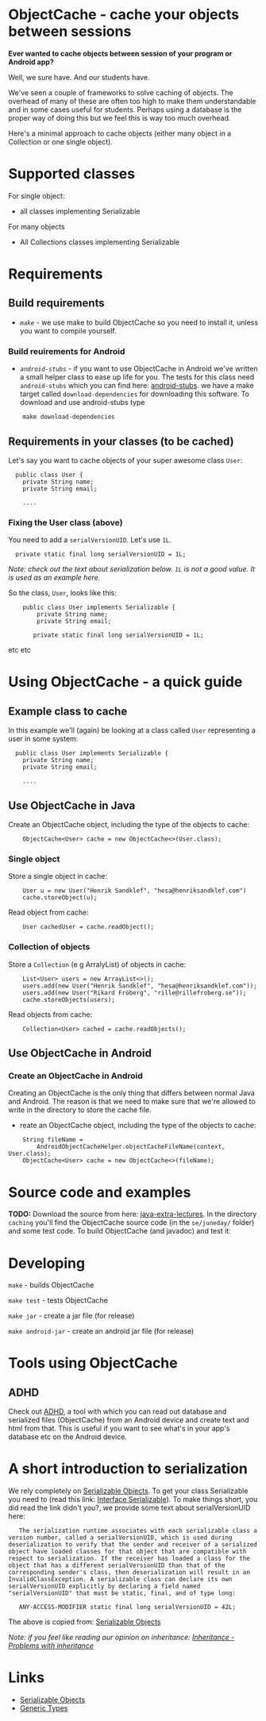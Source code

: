 # ObjectCache - cache your objects between sessions

**Ever wanted to cache objects between session of your program or Android app?**

Well, we sure have. And our students have.

We've seen a couple of frameworks to solve caching of objects. The
overhead of many of these are often too high to make them
understandable and in some cases useful for students. Perhaps using a
database is the proper way of doing this but we feel this is way too
much overhead.

Here's a minimal approach to cache objects (either many object in a
Collection or one single object).

# Supported classes

For single object:

* all classes implementing Serializable

For many objects

* All Collections classes implementing Serializable

# Requirements

## Build requirements

* *```make```* - we use make to build ObjectCache so you need to install it, unless you want to compile yourself.

### Build reuirements for Android

* *```android-stubs```* - if you want to use ObjectCache in Android
we've written a small helper class to ease up life for you. The tests
for this class need ```android-stubs``` which you can find here:
[android-stubs](https://github.com/progund/android-stubs). we have a
make target called ```download-dependencies``` for downloading this
software. To download and use android-stubs type

~~~
    make download-dependencies
~~~

## Requirements in your classes (to be cached)

Let's say you want to cache objects of your super awesome class ```User```:

~~~
  public class User {
    private String name;
    private String email;

    ....
~~~



### Fixing the User class (above)

You need to add a ```serialVersionUID```. Let's use ```1L```.

~~~
  private static final long serialVersionUID = 1L;
~~~

*Note: check out the text about serialization below. ```1L``` is not a good value. It is used as an example here.*

So the class, ```User```, looks like this:

~~~
    public class User implements Serializable {
        private String name;
        private String email;

       private static final long serialVersionUID = 1L;
~~~

etc etc

# Using ObjectCache - a quick guide

## Example class to cache

In this example we'll (again) be looking at a class called ```User``` representing a user in some system:

~~~
  public class User implements Serializable {
    private String name;
    private String email;

    ....
~~~

## Use ObjectCache in Java

Create an ObjectCache object, including the type of the objects to cache:

~~~
    ObjectCache<User> cache = new ObjectCache<>(User.class);
~~~

### Single object

Store a single object in cache:

~~~
    User u = new User("Henrik Sandklef", "hesa@henriksandklef.com")
    cache.storeObject(u);
~~~

Read object from cache:

~~~
    User cachedUser = cache.readObject();
~~~

### Collection of objects

Store a ```Collection``` (e g ArralyList) of objects in cache:

~~~
    List<User> users = new ArrayList<>();
    users.add(new User("Henrik Sandklef", "hesa@henriksandklef.com"));
    users.add(new User("Rikard Fröberg", "rille@rillefroberg.se"));
    cache.storeObjects(users);
~~~

Read objects from cache:

~~~
    Collection<User> cached = cache.readObjects();
~~~

## Use ObjectCache in Android

### Create an ObjectCache in Android

Creating an ObjectCache is the only thing that differs between normal
Java and Android. The reason is that we need to make sure that we're
allowed to write in the directory to store the cache file.

* reate an ObjectCache object, including the type of the objects to cache:

~~~
    String fileName =
        AndroidObjectCacheHelper.objectCacheFileName(context, User.class);
    ObjectCache<User> cache = new ObjectCache<>(fileName);
~~~

# Source code and examples

**TODO:** Download the source from here: [java-extra-lectures](https://github.com/progund/java-extra-lectures). In the directory ```caching``` you'll find the ObjectCache source code (in the ```se/juneday/``` folder) and some test code. To build ObjectCache (and javadoc) and test it:

# Developing #

```make``` - builds ObjectCache

```make test``` - tests ObjectCache

```make jar``` - create a jar file (for release)

```make android-jar``` - create an android jar file (for release)

# Tools using ObjectCache # 

## ADHD

Check out [ADHD](https://github.com/progund/adhd), a tool with which
you can read out database and serialized files (ObjectCache) from an
Android device and create text and html from that. This is useful if
you want to see what's in your app's database etc on the Android
device.

# A short introduction to serialization

We rely completely on [Serializable Objects](https://docs.oracle.com/javase/tutorial/jndi/objects/serial.html). To get your class Serializable you need to (read this link: [Interface Serializable](https://docs.oracle.com/javase/7/docs/api/java/io/Serializable.html)). To make things short, you did read the link didn't you?, we provide some text about serialVersionUID here: 

~~~
   The serialization runtime associates with each serializable class a version number, called a serialVersionUID, which is used during deserialization to verify that the sender and receiver of a serialized object have loaded classes for that object that are compatible with respect to serialization. If the receiver has loaded a class for the object that has a different serialVersionUID than that of the corresponding sender's class, then deserialization will result in an InvalidClassException. A serializable class can declare its own serialVersionUID explicitly by declaring a field named "serialVersionUID" that must be static, final, and of type long:

   ANY-ACCESS-MODIFIER static final long serialVersionUID = 42L;
~~~

The above is copied from: [Serializable Objects](https://docs.oracle.com/javase/tutorial/jndi/objects/serial.html)

*Note: if you feel like reading our opinion on inheritance: [Inheritance - Problems with inheritance](http://wiki.juneday.se/mediawiki/index.php/Chapter:Inheritance_-_Problems_with_inheritance)*


# Links

* [Serializable Objects](https://docs.oracle.com/javase/tutorial/jndi/objects/serial.html)
* [Generic Types](https://docs.oracle.com/javase/tutorial/java/generics/types.html)
